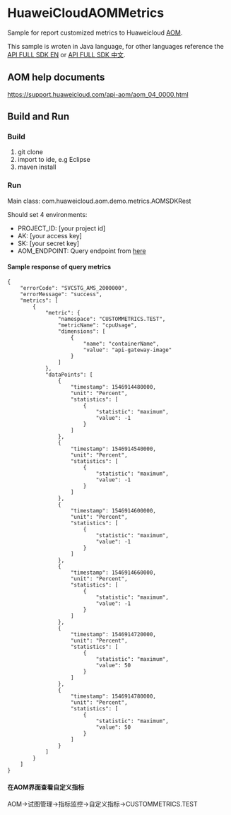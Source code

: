 # HuaweiCloudAOMMetrics
Sample for report customized metrics to Huaweicloud [AOM](https://www.huaweicloud.com/product/aom.html).

This sample is wroten in Java language, for other languages reference the [API FULL SDK EN](https://support.huaweicloud.com/en-us/devg-apig/apig-en-dev-180307017.html) or [API FULL SDK 中文](https://support.huaweicloud.com/devg-apig/apig-zh-dev-180307017.html).

## AOM help documents
https://support.huaweicloud.com/api-aom/aom_04_0000.html

## Build and Run
### Build
1. git clone
2. import to ide, e.g Eclipse
3. maven install

### Run

Main class: com.huaweicloud.aom.demo.metrics.AOMSDKRest

Should set 4 environments:
- PROJECT_ID: [your project id]
- AK: [your access key]
- SK: [your secret key]
- AOM_ENDPOINT: Query endpoint from [here](https://support.huaweicloud.com/api-aom/aom_04_0002.html)

#### Sample response of query metrics

```
{
    "errorCode": "SVCSTG_AMS_2000000",
    "errorMessage": "success",
    "metrics": [
        {
            "metric": {
                "namespace": "CUSTOMMETRICS.TEST",
                "metricName": "cpuUsage",
                "dimensions": [
                    {
                        "name": "containerName",
                        "value": "api-gateway-image"
                    }
                ]
            },
            "dataPoints": [
                {
                    "timestamp": 1546914480000,
                    "unit": "Percent",
                    "statistics": [
                        {
                            "statistic": "maximum",
                            "value": -1
                        }
                    ]
                },
                {
                    "timestamp": 1546914540000,
                    "unit": "Percent",
                    "statistics": [
                        {
                            "statistic": "maximum",
                            "value": -1
                        }
                    ]
                },
                {
                    "timestamp": 1546914600000,
                    "unit": "Percent",
                    "statistics": [
                        {
                            "statistic": "maximum",
                            "value": -1
                        }
                    ]
                },
                {
                    "timestamp": 1546914660000,
                    "unit": "Percent",
                    "statistics": [
                        {
                            "statistic": "maximum",
                            "value": -1
                        }
                    ]
                },
                {
                    "timestamp": 1546914720000,
                    "unit": "Percent",
                    "statistics": [
                        {
                            "statistic": "maximum",
                            "value": 50
                        }
                    ]
                },
                {
                    "timestamp": 1546914780000,
                    "unit": "Percent",
                    "statistics": [
                        {
                            "statistic": "maximum",
                            "value": 50
                        }
                    ]
                }
            ]
        }
    ]
}
```

#### 在AOM界面查看自定义指标
AOM->试图管理->指标监控->自定义指标->CUSTOMMETRICS.TEST
